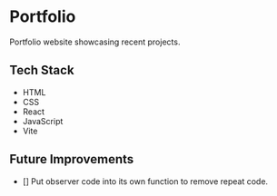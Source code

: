 # Portfolio

Portfolio website showcasing recent projects.

## Tech Stack

- HTML
- CSS
- React
- JavaScript
- Vite

## Future Improvements

- [] Put observer code into its own function to remove repeat code.